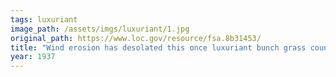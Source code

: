 ```yaml
---
tags: luxuriant
image_path: /assets/imgs/luxuriant/1.jpg
original_path: https://www.loc.gov/resource/fsa.8b31453/
title: "Wind erosion has desolated this once luxuriant bunch grass country in Idaho. Resettlement is restoring the land for grazing"
year: 1937
---
```




